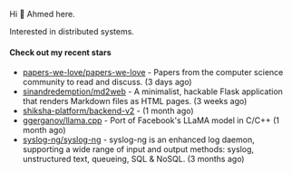 Hi 👋 Ahmed here.

Interested in distributed systems.

#### Check out my recent stars

- [papers-we-love/papers-we-love](https://github.com/papers-we-love/papers-we-love) - Papers from the computer science community to read and discuss. (3 days ago)
- [sinandredemption/md2web](https://github.com/sinandredemption/md2web) - A minimalist, hackable Flask application that renders Markdown files as HTML pages. (3 weeks ago)
- [shiksha-platform/backend-v2](https://github.com/shiksha-platform/backend-v2) -  (1 month ago)
- [ggerganov/llama.cpp](https://github.com/ggerganov/llama.cpp) - Port of Facebook&#39;s LLaMA model in C/C&#43;&#43; (1 month ago)
- [syslog-ng/syslog-ng](https://github.com/syslog-ng/syslog-ng) - syslog-ng is an enhanced log daemon, supporting a wide range of input and output methods: syslog, unstructured text, queueing, SQL &amp; NoSQL. (3 months ago)

